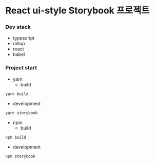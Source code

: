 # React ui-style Storybook 프로젝트

### Dev stack
- typescript
- rollup
- react
- babel

### Project start
- yarn
  + build
```
yarn build
```
  + development
```
yarn storybook
```
- npm
  + build
```
npm build
```
  + development
```
npm storybook
```